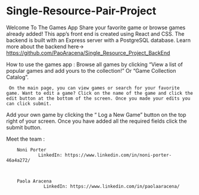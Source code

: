# Single-Resource-Pair-Project

 
Welcome To The Games App 
         Share your favorite game or browse games already added! 
           This app’s front end is created using React and CSS. The backend is built with an Express server with a PostgreSQL database.           Learn more about the backend here-> https://github.com/PaoAracena/Single_Resource_Project_BackEnd



How to use the games app :
    Browse all games by clicking “View a list of popular games and add yours to the collection!” Or “Game Collection Catalog”.
    
     On the main page, you can view games or search for your favorite game. Want to edit a game? Click on the name of the game and click the edit button at the bottom of the screen. Once you made your edits you can click submit.

   Add your own game by clicking the “ Log a New Game” button on the top right of your screen. Once you have added all the required fields click the submit button.
 

Meet the team :


        Noni Porter 
                LinkedIn: https://www.linkedin.com/in/noni-porter-46a4a272/


                
        Paola Aracena 
                  LinkedIn: https://www.linkedin.com/in/paolaaracena/
   
